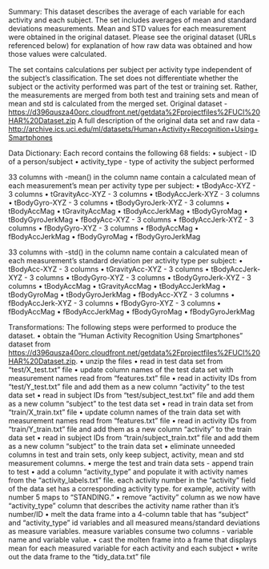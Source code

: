 Summary:
This dataset describes the average of each variable for each activity and each subject.  The set includes averages of mean and standard deviations measurements.  Mean and STD values for each measurement were obtained in the original dataset.  Please see the original dataset (URLs referenced below) for explanation of how raw data was obtained and how those values were calculated.

The set contains calculations per subject per activity type independent of the subject’s classification.  The set does not differentiate whether the subject or the activity performed was part of the test or training set.  Rather, the measurements are merged from both test and training sets and mean of mean and std is calculated from the merged set.
Original dataset - https://d396qusza40orc.cloudfront.net/getdata%2Fprojectfiles%2FUCI%20HAR%20Dataset.zip
A full description of the original data set and raw data -http://archive.ics.uci.edu/ml/datasets/Human+Activity+Recognition+Using+Smartphones

Data Dictionary:
Each record contains the following 68 fields:
	•	subject - ID of a person/subject
	•	activity_type - type of activity the subject performed
 
33 columns with -mean() in the column name contain a calculated mean of each measurement’s mean per activity type per subject:
	•	tBodyAcc-XYZ - 3 columns
	•	tGravityAcc-XYZ - 3 columns
	•	tBodyAccJerk-XYZ - 3 columns
	•	tBodyGyro-XYZ - 3 columns
	•	tBodyGyroJerk-XYZ - 3 columns
	•	tBodyAccMag
	•	tGravityAccMag
	•	tBodyAccJerkMag
	•	tBodyGyroMag
	•	tBodyGyroJerkMag
	•	fBodyAcc-XYZ - 3 columns
	•	fBodyAccJerk-XYZ - 3 columns
	•	fBodyGyro-XYZ - 3 columns
	•	fBodyAccMag
	•	fBodyAccJerkMag
	•	fBodyGyroMag
	•	fBodyGyroJerkMag

33 columns with -std() in the column name contain a calculated mean of each measurement’s standard deviation per activity type per subject:
	•	tBodyAcc-XYZ - 3 columns
	•	tGravityAcc-XYZ - 3 columns
	•	tBodyAccJerk-XYZ - 3 columns
	•	tBodyGyro-XYZ - 3 columns
	•	tBodyGyroJerk-XYZ - 3 columns
	•	tBodyAccMag
	•	tGravityAccMag
	•	tBodyAccJerkMag
	•	tBodyGyroMag
	•	tBodyGyroJerkMag
	•	fBodyAcc-XYZ - 3 columns
	•	fBodyAccJerk-XYZ - 3 columns
	•	fBodyGyro-XYZ - 3 columns
	•	fBodyAccMag
	•	fBodyAccJerkMag
	•	fBodyGyroMag
	•	fBodyGyroJerkMag


Transformations:
The following steps were performed to produce the dataset.
	•	obtain the “Human Activity Recognition Using Smartphones” dataset from https://d396qusza40orc.cloudfront.net/getdata%2Fprojectfiles%2FUCI%20HAR%20Dataset.zip. 
	•	unzip the files
	•	read in test data set from “test/X_test.txt” file
	•	update column names of the test data set with measurement names read from “features.txt” file
	•	read in activity IDs from “test/Y_test.txt” file and add them as a new column “activity” to the test data set
	•	read in subject IDs from “test/subject_test.txt” file and add them as a new column “subject” to the test data set
	•	read in train data set from “train/X_train.txt” file
	•	update column names of the train data set with measurement names read from “features.txt” file
	•	read in activity IDs from “train/Y_train.txt” file and add them as a new column “activity” to the train data set
	•	read in subject IDs from “train/subject_train.txt” file and add them as a new column “subject” to the train data set
	•	eliminate unneeded columns in test and train sets, only keep subject, activity, mean and std measurement columns.
	•	merge the test and train data sets - append train to test
	•	add a column “activity_type” and populate it with activity names from the “activity_labels.txt” file.  each activity number in the “activity” field of the data set has a corresponding activity type.  for example, activity with number 5 maps to “STANDING.”
	•	remove “activity” column as we now have “activity_type” column that describes the activity name rather than it’s number/ID
	•	melt the data frame into a 4-column table that has “subject” and “activity_type” id variables and all measured means/standard deviations as measure variables.  measure variables consume two columns - variable name and variable value.
	•	cast the molten frame into a frame that displays mean for each measured variable for each activity and each subject
	•	write out the data frame to the “tidy_data.txt” file
 

